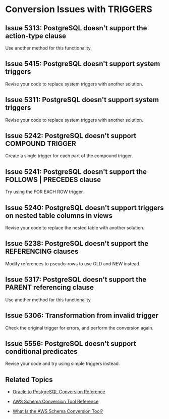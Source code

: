 # Conversion Issues with TRIGGERS<a name="sct-reference-Oracle-PostgreSQL-TRIGGERS"></a>

## Issue 5313: PostgreSQL doesn't support the action\-type clause<a name="sct-reference-5313"></a>

Use another method for this functionality\.

## Issue 5415: PostgreSQL doesn't support system triggers<a name="sct-reference-5415"></a>

Revise your code to replace system triggers with another solution\.

## Issue 5311: PostgreSQL doesn't support system triggers<a name="sct-reference-5311"></a>

Revise your code to replace system triggers with another solution\.

## Issue 5242: PostgreSQL doesn't support COMPOUND TRIGGER<a name="sct-reference-5242"></a>

Create a single trigger for each part of the compound trigger\.

## Issue 5241: PostgreSQL doesn't support the FOLLOWS | PRECEDES clause<a name="sct-reference-5241"></a>

Try using the FOR EACH ROW trigger\.

## Issue 5240: PostgreSQL doesn't support triggers on nested table columns in views<a name="sct-reference-5240"></a>

Revise your code to replace the nested table with another solution\.

## Issue 5238: PostgreSQL doesn't support the REFERENCING clauses<a name="sct-reference-5238"></a>

Modify references to pseudo\-rows to use OLD and NEW instead\.

## Issue 5317: PostgreSQL doesn't support the PARENT referencing clause<a name="sct-reference-5317"></a>

Use another method for this functionality\.

## Issue 5306: Transformation from invalid trigger<a name="sct-reference-5306"></a>

Check the original trigger for errors, and perform the conversion again\.

## Issue 5556: PostgreSQL doesn't support conditional predicates<a name="sct-reference-5556"></a>

Revise your code and try using simple triggers instead\.

## Related Topics<a name="sct-reference-Oracle-PostgreSQL-TRIGGERS-related"></a>

+  [Oracle to PostgreSQL Conversion Reference](sct-reference-Oracle-PostgreSQL.md) 

+  [AWS Schema Conversion Tool Reference](CHAP_SchemaConversionTool.Reference.md) 

+  [What Is the AWS Schema Conversion Tool?](Welcome.md) 